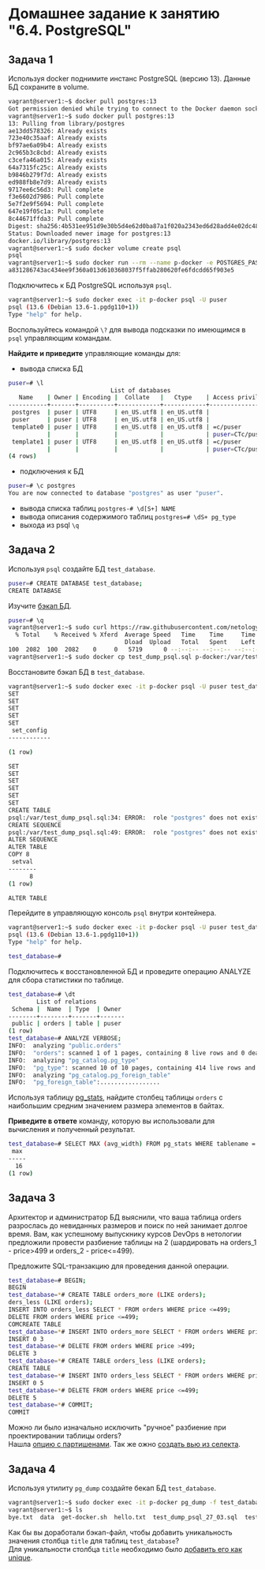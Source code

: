 # Домашнее задание к занятию "6.4. PostgreSQL"

## Задача 1

Используя docker поднимите инстанс PostgreSQL (версию 13). Данные БД сохраните в volume.
```bash
vagrant@server1:~$ docker pull postgres:13
Got permission denied while trying to connect to the Docker daemon socket at unix:///var/run/docker.sock: Post "http://%2Fvar%2Frun%2Fdocker.sock/v1.24/images/create?fromImage=postgres&tag=13": dial unix /var/run/docker.sock: connect: permission denied
vagrant@server1:~$ sudo docker pull postgres:13
13: Pulling from library/postgres
ae13dd578326: Already exists
723e40c35aaf: Already exists
bf97ae6a09b4: Already exists
2c965b3c8cbd: Already exists
c3cefa46a015: Already exists
64a7315fc25c: Already exists
b9846b279f7d: Already exists
ed988fb8e7d9: Already exists
9717ee6c56d3: Pull complete
f3e6602d7986: Pull complete
5e7f2e9f5694: Pull complete
647e19f05c1a: Pull complete
8c44671ffda3: Pull complete
Digest: sha256:4b531ee951d9e30b5d4e62d0ba87a1f020a2343ed6d28add4e02dc48ddcd746a
Status: Downloaded newer image for postgres:13
docker.io/library/postgres:13
vagrant@server1:~$ sudo docker volume create psql
psql
vagrant@server1:~$ sudo docker run --rm --name p-docker -e POSTGRES_PASSWORD=password -e POSTGRES_USER=puser -d -p 8081:8081 -v psql:/var/ postgres:13
a831286743ac434ee9f360a013d610368037f5ffab280620fe6fdcdd65f903e5
```

Подключитесь к БД PostgreSQL используя `psql`.
```bash
vagrant@server1:~$ sudo docker exec -it p-docker psql -U puser
psql (13.6 (Debian 13.6-1.pgdg110+1))
Type "help" for help.
```
Воспользуйтесь командой `\?` для вывода подсказки по имеющимся в `psql` управляющим командам.

**Найдите и приведите** управляющие команды для:
- вывода списка БД
```bash
puser=# \l
                             List of databases
   Name    | Owner | Encoding |  Collate   |   Ctype    | Access privileges
-----------+-------+----------+------------+------------+-------------------
 postgres  | puser | UTF8     | en_US.utf8 | en_US.utf8 |
 puser     | puser | UTF8     | en_US.utf8 | en_US.utf8 |
 template0 | puser | UTF8     | en_US.utf8 | en_US.utf8 | =c/puser         +
           |       |          |            |            | puser=CTc/puser
 template1 | puser | UTF8     | en_US.utf8 | en_US.utf8 | =c/puser         +
           |       |          |            |            | puser=CTc/puser
(4 rows)
```
- подключения к БД
```bash
puser=# \c postgres
You are now connected to database "postgres" as user "puser".
```
- вывода списка таблиц
`postgres-# \d[S+] NAME`
- вывода описания содержимого таблиц
`postgres=# \dS+ pg_type`
- выхода из psql
`\q`

## Задача 2

Используя `psql` создайте БД `test_database`.
```bash
puser=# CREATE DATABASE test_database;
CREATE DATABASE
```

Изучите [бэкап БД](https://github.com/netology-code/virt-homeworks/tree/master/06-db-04-postgresql/test_data).
```bash
puser=# \q
vagrant@server1:~$ sudo curl https://raw.githubusercontent.com/netology-code/virt-homeworks/master/06-db-04-postgresql/test_data/test_dump.sql > test_dump_psql.sql
  % Total    % Received % Xferd  Average Speed   Time    Time     Time  Current
                                 Dload  Upload   Total   Spent    Left  Speed
100  2082  100  2082    0     0   5719      0 --:--:-- --:--:-- --:--:--  5735
vagrant@server1:~$ sudo docker cp test_dump_psql.sql p-docker:/var/test_dump_psql.sql
```
Восстановите бэкап БД в `test_database`.
```bash
vagrant@server1:~$ sudo docker exec -it p-docker psql -U puser test_database -f /var/test_dump_psql.sql
SET
SET
SET
SET
SET
 set_config
------------

(1 row)

SET
SET
SET
SET
SET
SET
CREATE TABLE
psql:/var/test_dump_psql.sql:34: ERROR:  role "postgres" does not exist
CREATE SEQUENCE
psql:/var/test_dump_psql.sql:49: ERROR:  role "postgres" does not exist
ALTER SEQUENCE
ALTER TABLE
COPY 8
 setval
--------
      8
(1 row)

ALTER TABLE
```

Перейдите в управляющую консоль `psql` внутри контейнера.
```bash
vagrant@server1:~$ sudo docker exec -it p-docker psql -U puser test_database
psql (13.6 (Debian 13.6-1.pgdg110+1))
Type "help" for help.

test_database=#
```

Подключитесь к восстановленной БД и проведите операцию ANALYZE для сбора статистики по таблице.
```bash
test_database=# \dt
        List of relations
 Schema |  Name  | Type  | Owner
--------+--------+-------+-------
 public | orders | table | puser
(1 row)
test_database=# ANALYZE VERBOSE;
INFO:  analyzing "public.orders"
INFO:  "orders": scanned 1 of 1 pages, containing 8 live rows and 0 dead rows; 8 rows in sample, 8 estimated total rows
INFO:  analyzing "pg_catalog.pg_type"
INFO:  "pg_type": scanned 10 of 10 pages, containing 414 live rows and 0 dead rows; 414 rows in sample, 414 estimated total rows
INFO:  analyzing "pg_catalog.pg_foreign_table"
INFO:  "pg_foreign_table":.................
```

Используя таблицу [pg_stats](https://postgrespro.ru/docs/postgresql/12/view-pg-stats), найдите столбец таблицы `orders` 
с наибольшим средним значением размера элементов в байтах.

**Приведите в ответе** команду, которую вы использовали для вычисления и полученный результат.

```bash
test_database=# SELECT MAX (avg_width) FROM pg_stats WHERE tablename = 'orders';
 max
-----
  16
(1 row)
```

## Задача 3

Архитектор и администратор БД выяснили, что ваша таблица orders разрослась до невиданных размеров и
поиск по ней занимает долгое время. Вам, как успешному выпускнику курсов DevOps в нетологии предложили
провести разбиение таблицы на 2 (шардировать на orders_1 - price>499 и orders_2 - price<=499).

Предложите SQL-транзакцию для проведения данной операции.
```bash
test_database=# BEGIN;
BEGIN
test_database=*# CREATE TABLE orders_more (LIKE orders);
ders_less (LIKE orders);
INSERT INTO orders_less SELECT * FROM orders WHERE price <=499;
DELETE FROM orders WHERE price <=499;
COMCREATE TABLE
test_database=*# INSERT INTO orders_more SELECT * FROM orders WHERE price >499;
INSERT 0 3
test_database=*# DELETE FROM orders WHERE price >499;
DELETE 3
test_database=*# CREATE TABLE orders_less (LIKE orders);
CREATE TABLE
test_database=*# INSERT INTO orders_less SELECT * FROM orders WHERE price <=499;
INSERT 0 5
test_database=*# DELETE FROM orders WHERE price <=499;
DELETE 5
test_database=*# COMMIT;
COMMIT
```
Можно ли было изначально исключить "ручное" разбиение при проектировании таблицы orders? \
Нашла  [опцию с партишенами](https://www.postgresql.org/docs/10/ddl-partitioning.html). Так же ожно [создать вью из селекта](https://www.postgresql.org/docs/9.2/sql-createview.html). 

## Задача 4

Используя утилиту `pg_dump` создайте бекап БД `test_database`.
```bash
vagrant@server1:~$ sudo docker exec -it p-docker pg_dump -f test_database > test_dump_psql_27_03.sql
vagrant@server1:~$ ls
bye.txt  data  get-docker.sh  hello.txt  test_dump_psql_27_03.sql  test_dump_psql.sql  test_dump.sql
```

Как бы вы доработали бэкап-файл, чтобы добавить уникальность значения столбца `title` для таблиц `test_database`? \
Для уникальности столбца `title` необходимо было [добавить его как unique](https://www.postgresql.org/docs/current/ddl-constraints.html#DDL-CONSTRAINTS-UNIQUE-CONSTRAINTS).
